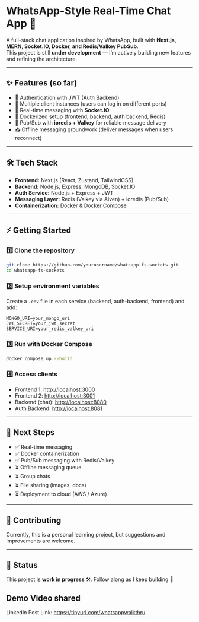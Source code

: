 # WhatsApp-Style Real-Time Chat App 🚀  

A full-stack chat application inspired by WhatsApp, built with **Next.js, MERN, Socket.IO, Docker, and Redis/Valkey PubSub**.  
This project is still **under development** — I’m actively building new features and refining the architecture.  

---

## ✨ Features (so far)
- 🔐 Authentication with JWT (Auth Backend)  
- 👥 Multiple client instances (users can log in on different ports)  
- 💬 Real-time messaging with **Socket.IO**  
- 🐳 Dockerized setup (frontend, backend, auth backend, Redis)  
- 🔄 Pub/Sub with **ioredis + Valkey** for reliable message delivery  
- 📥 Offline messaging groundwork (deliver messages when users reconnect)  

---

## 🛠 Tech Stack
- **Frontend:** Next.js (React, Zustand, TailwindCSS)  
- **Backend:** Node.js, Express, MongoDB, Socket.IO  
- **Auth Service:** Node.js + Express + JWT  
- **Messaging Layer:** Redis (Valkey via Aiven) + ioredis (Pub/Sub)  
- **Containerization:** Docker & Docker Compose  

---

## ⚡ Getting Started  

### 1️⃣ Clone the repository  
```bash
git clone https://github.com/yourusername/whatsapp-fs-sockets.git
cd whatsapp-fs-sockets
```

### 2️⃣ Setup environment variables

Create a `.env` file in each service (backend, auth-backend, frontend) and add:

```
MONGO_URI=your_mongo_uri
JWT_SECRET=your_jwt_secret
SERVICE_URI=your_redis_valkey_uri
```

### 3️⃣ Run with Docker Compose

```bash
docker compose up --build
```

### 4️⃣ Access clients

* Frontend 1: [http://localhost:3000](http://localhost:3000)
* Frontend 2: [http://localhost:3001](http://localhost:3001)
* Backend (chat): [http://localhost:8080](http://localhost:8080)
* Auth Backend: [http://localhost:8081](http://localhost:8081)

---

## 📌 Next Steps

* ✅ Real-time messaging
* ✅ Docker containerization
* ✅ Pub/Sub messaging with Redis/Valkey
* ⏳ Offline messaging queue
* ⏳ Group chats
* ⏳ File sharing (images, docs)
* ⏳ Deployment to cloud (AWS / Azure)

---

## 🤝 Contributing

Currently, this is a personal learning project, but suggestions and improvements are welcome.

---

## 📢 Status

This project is **work in progress** ⚒️. Follow along as I keep building 🚀

## Demo Video shared 
LinkedIn Post Link: https://tinyurl.com/whatsappwalkthru

